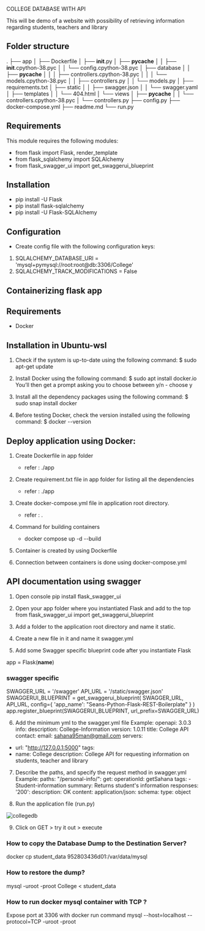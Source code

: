 COLLEGE DATABASE WITH API

This will be demo of a website with possibility of retrieving information regarding students, teachers and library

## Folder structure

.
├── app
│   ├── Dockerfile
│   ├── __init__.py
│   ├── __pycache__
│   │   ├── __init__.cpython-38.pyc
│   │   └── config.cpython-38.pyc
│   ├── database
│   │   ├── __pycache__
│   │   │   ├── controllers.cpython-38.pyc
│   │   │   └── models.cpython-38.pyc
│   │   ├── controllers.py
│   │   └── models.py
│   ├── requirements.txt
│   ├── static
│   │   ├── swagger.json
│   │   └── swagger.yaml
│   ├── templates
│   │   └── 404.html
│   └── views
│       ├── __pycache__
│       │   └── controllers.cpython-38.pyc
│       └── controllers.py
├── config.py
├── docker-compose.yml
├── readme.md
└── run.py


## Requirements

This module requires the following modules:

- from flask import Flask, render_template
- from flask_sqlalchemy import SQLAlchemy
- from flask_swagger_ui import get_swaggerui_blueprint

## Installation

- pip install -U Flask
- pip install flask-sqlalchemy
- pip install -U Flask-SQLAlchemy

## Configuration

- Create config file with the following configuration keys:

1. SQLALCHEMY_DATABASE_URI = 'mysql+pymysql://root:root@db:3306/College'
2. SQLALCHEMY_TRACK_MODIFICATIONS = False


## Containerizing flask app

## Requirements

- Docker

## Installation in Ubuntu-wsl

1. Check if the system is up-to-date using the following command:
$ sudo apt-get update

2. Install Docker using the following command:
$ sudo apt install docker.io
You’ll then get a prompt asking you to choose between y/n - choose y

3. Install all the dependency packages using the following command:
$ sudo snap install docker

4. Before testing Docker, check the version installed using the following command:
$ docker --version

## Deploy application using Docker:

1. Create Dockerfile in app folder
   - refer : ./app
   
2. Create requirement.txt file in app folder for listing all the dependencies
   - refer : ./app
   
3. Create docker-compose.yml file in application root directory.
   - refer : .
   
4. Command for building containers
   - docker compose up -d --build
   
5. Container is created by using Dockerfile

6. Connection between containers is done using docker-compose.yml

## API documentation using swagger

1. Open console
    pip install flask_swagger_ui
    
2. Open your app folder where you instantiated Flask and add to the top
    from flask_swagger_ui import get_swaggerui_blueprint
    
3. Add a folder to the application root directory and name it static.

4. Create a new file in it and name it swagger.yml

5. Add some Swagger specific blueprint code after you instantiate Flask

app = Flask(__name__)

### swagger specific ###
SWAGGER_URL = '/swagger'
API_URL = '/static/swagger.json'
SWAGGERUI_BLUEPRINT = get_swaggerui_blueprint(
    SWAGGER_URL,
    API_URL,
    config={
        'app_name': "Seans-Python-Flask-REST-Boilerplate"
    }
)
app.register_blueprint(SWAGGERUI_BLUEPRINT, url_prefix=SWAGGER_URL)
    
6. Add the minimum yml to the swagger.yml file 
  Example:
   openapi: 3.0.3
  info:
    description: College-Information
    version: 1.0.11
    title: College API
    contact:
      email: sahana95man@gmail.com
  servers:
  - url: "http://127.0.0.1:5000"
  tags:
  - name: College
    description: College API for requesting information on students, teacher and library
    
7. Describe the paths, and specify the request method in swagger.yml
   Example:
    paths:
   "/personal-info/":
     get:
       operationId: getSahana
       tags:
       - Student-information
       summary: Returns student's information
       responses:
         '200':
           description: OK
           content:
             application/json:
               schema:
                 type: object
                 
8. Run the application file (run.py)

![collegedb](https://user-images.githubusercontent.com/115713117/208236786-f13cfe0d-7d2d-4755-9399-1918ac5d7372.PNG)

9. Click on GET > try it out > execute



    
    

### How to copy the Database Dump to the Destination Server?
docker cp student_data 952803436d01:/var/data/mysql


### How to restore the dump?
 mysql -uroot -proot College < student_data

### How to run docker mysql container with TCP ?
Expose port at 3306 with docker run command
mysql --host=localhost --protocol=TCP -uroot -proot
